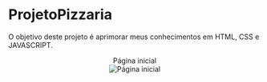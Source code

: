 # ProjetoPizzaria
O objetivo deste projeto é aprimorar meus conhecimentos em  HTML, CSS e JAVASCRIPT.
<div align="center">
 Página inicial</br>
 
<img src="https://user-images.githubusercontent.com/33458019/156275179-382556cc-f93d-4895-9e4c-e92742d750ba.png" title="Página inicial">
</div>
